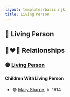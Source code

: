 ```yaml
---
layout: templates/basic.njk
title: Living Person
---
```

## 🔵 Living Person

## 👩‍❤️‍👨 Relationships

### 🟣 [Living Person](/people/9/96496385)

#### Children With Living Person
* 🟣 [Mary Sharpe](/people/1/10735316), b. 1614